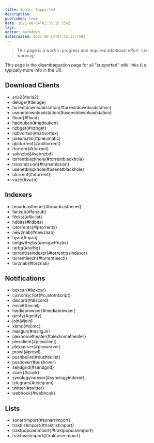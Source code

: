 ```yaml
---
title: Sonarr Supported
description: 
published: true
date: 2021-08-04T02:36:15.536Z
tags: 
editor: markdown
dateCreated: 2021-06-23T07:55:33.769Z
---
```


> This page is a work in progress and requires additional effort. {.is-warning}

This page is the disambaguation page for all "supported" wiki links (i.e. typically more info in the UI).

## Download Clients

- aria2{#aria2}
- deluge{#deluge}
- torrentdownloadstation{#torrentdownloadstation}
- usenetdownloadstation{#usenetdownloadstation}
- flood{#flood}
- hadouken{#hadouken}
- nzbget{#nzbget}
- nzbvortex{#nzbvortex}
- pneumatic{#pneumatic}
- qbittorrent{#qbittorrent}
- rtorrent{#rtorrent}
- sabnzbd{#sabnzbd}
- torrentblackhole{#torrentblackhole}
- transmission{#transmission}
- usenetblackhole{#usenetblackhole}
- utorrent{#utorrent}
- vuze{#vuze}

## Indexers


- broadcasthenet{#broadcasthenet}
- fanzub{#fanzub}
- filelist{#filelist}
- hdbits{#hdbits}
- iptorrents{#iptorrents}
- newznab{#newznab}
- nyaa{#nyaa}
- omgwtfnzbs{#omgwtfnzbs}
- rarbg{#rarbg}
- torrentrssindexer{#torrentrssindexer}
- torrentleech{#torrentleech}
- torznab{#torznab}


## Notifications


- boxcar{#boxcar}
- customscript{#customscript}
- discord{#discord}
- email{#email}
- mediabrowser{#mediabrowser}
- gotify{#gotify}
- join{#join}
- xbmc{#xbmc}
- mailgun{#mailgun}
- plexhometheater{#plexhometheater}
- plexclient{#plexclient}
- plexserver{#plexserver}
- prowl{#prowl}
- pushbullet{#pushbullet}
- pushover{#pushover}
- sendgrid{#sendgrid}
- slack{#slack}
- synologyindexer{#synologyindexer}
- telegram{#telegram}
- twitter{#twitter}
- webhook{#webhook}

## Lists

- sonarrimport{#sonarrimport}
- traktlistimport{#traktlistimport}
- traktpopularimport{#traktpopularimport}
- traktuserimport{#traktuserimport}
